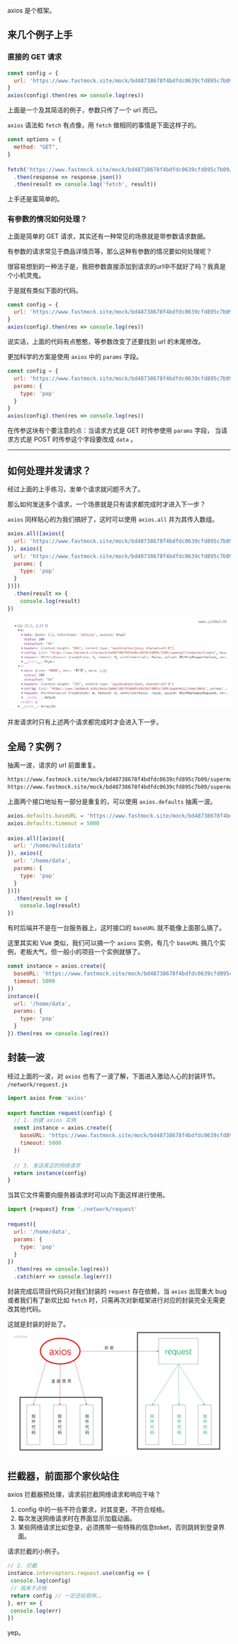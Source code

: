 axios 是个框架。

## 来几个例子上手
### 直接的 GET 请求
```js
const config = {
  url: 'https://www.fastmock.site/mock/bd48738678f4bdfdc0639cfd895c7b09/supermall/home/multidata'
}
axios(config).then(res => console.log(res))
```
上面是一个及其简洁的例子，参数只传了一个 url 而已。

`axios` 语法和 `fetch` 有点像，用 `fetch` 做相同的事情是下面这样子的。
```js
const options = {
  method: "GET",
}

fetch('https://www.fastmock.site/mock/bd48738678f4bdfdc0639cfd895c7b09/supermall/home/multidata', options)
  .then(response => response.json())
  .then(result => console.log('fetch', result))
```
上手还是蛮简单的。

### 有参数的情况如何处理？
上面是简单的 GET 请求，其实还有一种常见的场景就是带参数请求数据。

有参数的请求常见于商品详情页等，那么这种有参数的情况要如何处理呢？

很容易想到的一种法子是，我把参数直接添加到请求的url中不就好了吗？我真是个小机灵鬼。

于是就有类似下面的代码。
```js
const config = {
  url: 'https://www.fastmock.site/mock/bd48738678f4bdfdc0639cfd895c7b09/supermall/home/data?type=pop',
}
axios(config).then(res => console.log(res))
```
说实话，上面的代码有点憨憨，等参数改变了还要找到 url 的末尾修改。


更加科学的方案是使用 `axios` 中的 `params` 字段。
```js
const config = {
  url: 'https://www.fastmock.site/mock/bd48738678f4bdfdc0639cfd895c7b09/supermall/home/data',
  params: {
    type: 'pop'
  }
}
axios(config).then(res => console.log(res))
```
在传参这块有个要注意的点：当请求方式是 GET 时传参使用 `params` 字段，
当请求方式是 POST 时传参这个字段要改成 `data` 。


-------------


## 如何处理并发请求？
经过上面的上手练习，发单个请求就问题不大了。

那么如何发送多个请求，一个场景就是只有请求都完成时才进入下一步？

`axios` 同样贴心的为我们搞好了，这时可以使用 `axios.all` 并为其传入数组。
```js
axios.all([axios({
  url: 'https://www.fastmock.site/mock/bd48738678f4bdfdc0639cfd895c7b09/supermall/home/multidata'
}), axios({
  url: 'https://www.fastmock.site/mock/bd48738678f4bdfdc0639cfd895c7b09/supermall/home/data',
  params: {
    type: 'pop'
  }
})])
  .then(result => {
    console.log(result)
})
```
![axios 并发请求](./axiosbingfa.jpg)

并发请求时只有上述两个请求都完成时才会进入下一步。

## 全局？实例？
抽离一波，请求的 url 前置重复。
```md
https://www.fastmock.site/mock/bd48738678f4bdfdc0639cfd895c7b09/supermall/home/multidata
https://www.fastmock.site/mock/bd48738678f4bdfdc0639cfd895c7b09/supermall/home/data
```
上面两个接口地址有一部分是重复的，可以使用 `axios.defaults` 抽离一波。
```js
axios.defaults.baseURL = 'https://www.fastmock.site/mock/bd48738678f4bdfdc0639cfd895c7b09/supermall'
axios.defaults.timeout = 5000

axios.all([axios({
  url: '/home/multidata'
}), axios({
  url: '/home/data',
  params: {
    type: 'pop'
  }
})])
  .then(result => {
    console.log(result)
})
```


有时后端并不是在一台服务器上，这时接口的 `baseURL` 就不能像上面那么搞了。

这里其实和 Vue 类似，我们可以搞一个 `axions` 实例，有几个 `baseURL` 搞几个实例，老板大气，但一般小的项目一个实例就够了。
```js
const instance = axios.create({
  baseURL: 'https://www.fastmock.site/mock/bd48738678f4bdfdc0639cfd895c7b09/supermall',
  timeout: 5000
})
instance({
  url: '/home/data',
  params: {
    type: 'pop'
  }
}).then(res => console.log(res))
```

## 封装一波
经过上面的一波，对 `axios` 也有了一波了解，下面进入激动人心的封装环节。
`/network/request.js`
```js
import axios from 'axios'

export function request(config) {
  // 1. 创建 axios 实例
  const instance = axios.create({
    baseURL: 'https://www.fastmock.site/mock/bd48738678f4bdfdc0639cfd895c7b09/supermall',
    timeout: 5000
  })

  // 3. 发送真正的网络请求
  return instance(config)
}
```
当其它文件需要向服务器请求时可以向下面这样进行使用。

```js
import {request} from './network/request'

request({
  url: '/home/data',
  params: {
    type: 'pop'
  }
})
  .then(res => console.log(res))
  .catch(err => console.log(err))
```

封装完成后项目代码只对我们封装的 `request` 存在依赖，当 `axios` 出现重大 bug 或者我们有了新欢比如 `fetch` 时，只需再次对新框架进行对应的封装完全无需更改其他代码。

这就是封装的好处了。
![封装](./package.jpg)

## 拦截器，前面那个家伙站住
axios 拦截器预处理，请求前拦截网络请求和响应干啥？
1. config 中的一些不符合要求，对其变更，不符合规格。
2. 每次发送网络请求时在界面显示加载动画。
3. 某些网络请求比如登录，必须携带一些特殊的信息toket，否则跳转到登录界面。

请求拦截的小例子。
```js
// 2. 拦截
instance.interceptors.request.use(config => {
 console.log(config)
 // 我来干点啥
 return config // 一定还给我呀。。
}, err => {
 console.log(err)
})
```

yep。


